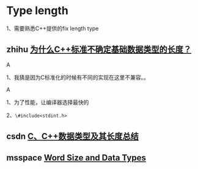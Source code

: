 # Type length

1、需要熟悉C++提供的fix length type

## zhihu [为什么C++标准不确定基础数据类型的长度？](https://www.zhihu.com/question/28290999?sort=created)

A

1、我猜是因为C标准化的时候有不同的实现在这里不兼容。。

A

1、为了性能，让编译器选择最快的

2、`\#include<stdint.h>`



## csdn [C、C++数据类型及其长度总结](https://blog.csdn.net/mingzznet/article/details/21862681)



## msspace [Word Size and Data Types](http://books.msspace.net/mirrorbooks/kerneldevelopment/0672327201/ch19lev1sec2.html)